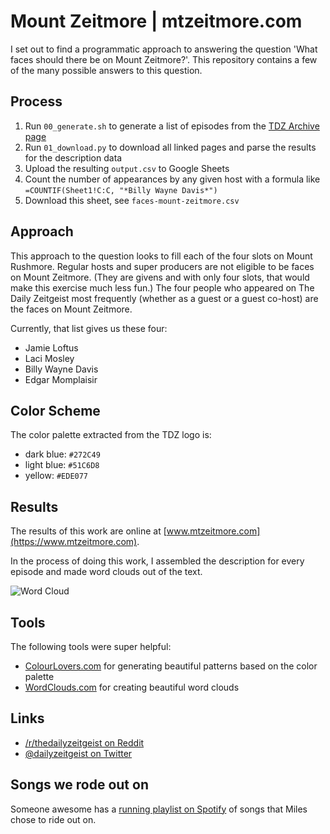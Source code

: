 # Mount Zeitmore | mtzeitmore.com

I set out to find a programmatic approach to answering the question 'What faces should there be on Mount Zeitmore?'. This repository contains a few of the many possible answers to this question.

## Process
  1. Run `00_generate.sh` to generate a list of episodes from the [TDZ Archive page](https://www.dailyzeitgeist.com/podcasts/tdz-archive.htm)
  2. Run `01_download.py` to download all linked pages and parse the results for the description data
  3. Upload the resulting `output.csv` to Google Sheets
  4. Count the number of appearances by any given host with a formula like `=COUNTIF(Sheet1!C:C, "*Billy Wayne Davis*")`
  5. Download this sheet, see `faces-mount-zeitmore.csv`

## Approach
This approach to the question looks to fill each of the four slots on Mount Rushmore. Regular hosts and super producers are not eligible to be faces on Mount Zeitmore. (They are givens and with only four slots, that would make this exercise much less fun.) The four people who appeared on The Daily Zeitgeist most frequently (whether as a guest or a guest co-host) are the faces on Mount Zeitmore. 

Currently, that list gives us these four:


  * Jamie Loftus
  * Laci Mosley
  * Billy Wayne Davis
  * Edgar Momplaisir

## Color Scheme 
The color palette extracted from the TDZ logo is:

  * dark blue: `#272C49`
  * light blue: `#51C6D8`
  * yellow: `#EDE077`

## Results
The results of this work are online at [www.mtzeitmore.com](https://www.mtzeitmore.com).

In the process of doing this work, I assembled the description for every episode and made word clouds out of the text. 

![Word Cloud](https://www.mtzeitmore.com/word-clouds/episodes/1920.jpg)

## Tools
The following tools were super helpful:
 
  * [ColourLovers.com](https://www.colourlovers.com) for generating beautiful patterns based on the color palette
  * [WordClouds.com](https://wordclouds.com) for creating beautiful word clouds

## Links
  * [/r/thedailyzeitgeist on Reddit](https://www.reddit.com/r/thedailyzeitgeist/)
  * [@dailyzeitgeist on Twitter](https://twitter.com/dailyzeitgeist)

## Songs we rode out on
Someone awesome has a [running playlist on Spotify](https://open.spotify.com/playlist/5K7ntTVOZGb92O62OfIcLg?) of songs that Miles chose to ride out on.
